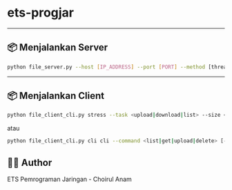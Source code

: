 # ets-progjar

---

## 📦 Menjalankan Server

```bash
python file_server.py --host [IP_ADDRESS] --port [PORT] --method [thread|process] --workers [JUMLAH_WORKERS]
```

---


## 📦 Menjalankan Client
```bash
python file_client_cli.py stress --task <upload|download|list> --size <10|50|100> --workers <1|5|50> [--method thread|process]
```
atau
```bash
python file_client_cli.py cli cli --command <list|get|upload|delete> [--file nama_file]
```

## 👨‍💻 Author
ETS Pemrograman Jaringan - Choirul Anam